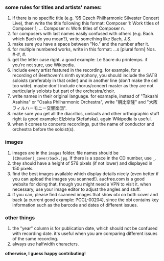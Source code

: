 ### some rules for titles and artists' names:

1. if there is no specific title (e.g. '95 Czech Philharmonic Silvester Concert Live), then write the title following this format:
Composer 1: Work titles of Composer 1;
...
Composer n: Work titles of Composer n.
2. for composers with last names easily confused with others (e.g. Bach. which Bach do you mean?), write something like Bach, J.S.
3. make sure you have a space between "No." and the number after it.
4. for multiple numbered works, write in this format: ...s [plural form] Nos. #-#, #.
5. get the letter case right. a good example: Le Sacre du printemps. if you're not sure, use Wikipedia.
6. include every artist featured in the recording. for example, for a recording of Beethoven's ninth symphony, you should include the SATB soloists (preferably in that order) and in another line (don't make the cell too wide). maybe don't include chorus/concert master as they are not particularly soloists but part of the orchestra/choir.
7. write names in their original language. for examaple, instead of "Takashi Asahina" or "Osaka Philharmonic Orchestra", write "朝比奈隆" and "大阪フィルハーモニー交響楽団".
8. make sure you get all the diacritics, umlauts and other orthographic stuff right (a good example: Elżbieta Stefańska). again Wikipedia is useful.
9. when it comes to concerto recordings, put the name of conductor and orchestra before the soloist(s).

### images
1. images are in the `images` folder. file names should be `[CDnumber]_cover/back.jpg`. If there is a space in the CD number, use `_`.
2. they should have a height of 576 pixels (if not lower) and displayed in 150 pixels.
3. find the best images available which display details nicely (even better if you can upload the images you scanned!). aucfree.com is a good website for doing that, though you might need a VPN to visit it. when necessary, use your image editor to adjust the angles and stuff.
4. if you can, please find scanned images that show obi on both cover and back (a current good example: PCCL-00204), since the obi contains key information such as the barcode and dates of different issues.

### other things
1. the "year" column is for publication date, which should not be confused with recording date. it's useful when you are comparing different issues of the same recording.
2. always use halfwidth characters.

**otherwise, I guess happy contributing!**
